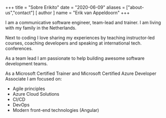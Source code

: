 +++
title = "Sobre Erikito"
date = "2020-06-09"
aliases = ["about-us","contact"]
[ author ]
  name = "Erik van Appeldoorn"
+++

I am a communicative software engineer, team-lead and trainer. I am living with my family in the Netherlands.

Next to coding I love sharing my experiences by teaching instructor-led courses, coaching developers and speaking at international tech. conferences.

As a team lead I am passionate to help building awesome software development teams.

As a Microsoft Certified Trainer and Microsoft Certified Azure Developer Associate I am focused on:

* Agile principles
* Azure Cloud Solutions
* CI/CD
* DevOps
* Modern front-end technologies (Angular)